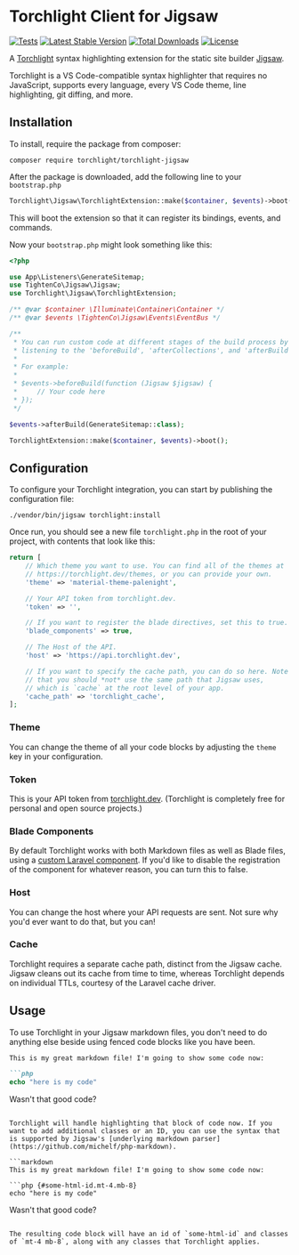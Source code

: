 # Torchlight Client for Jigsaw

[![Tests](https://github.com/torchlight-api/torchlight-jigsaw/actions/workflows/tests.yml/badge.svg)](https://github.com/torchlight-api/torchlight-jigsaw/actions/workflows/tests.yml) [![Latest Stable Version](https://poser.pugx.org/torchlight/torchlight-jigsaw/v)](//packagist.org/packages/torchlight/torchlight-jigsaw) [![Total Downloads](https://poser.pugx.org/torchlight/torchlight-jigsaw/downloads)](//packagist.org/packages/torchlight/torchlight-jigsaw)  [![License](https://poser.pugx.org/torchlight/torchlight-jigsaw/license)](//packagist.org/packages/torchlight/torchlight-jigsaw)

A [Torchlight](https://torchlight.dev) syntax highlighting extension for the static site builder [Jigsaw](https://jigsaw.tighten.co/).

Torchlight is a VS Code-compatible syntax highlighter that requires no JavaScript, supports every language, every VS Code theme, line highlighting, git diffing, and more.

## Installation

To install, require the package from composer:

```
composer require torchlight/torchlight-jigsaw
```

After the package is downloaded, add the following line to your `bootstrap.php`

```php
Torchlight\Jigsaw\TorchlightExtension::make($container, $events)->boot();
```

This will boot the extension so that it can register its bindings, events, and commands.

Now your `bootstrap.php` might look something like this:

```php
<?php

use App\Listeners\GenerateSitemap;
use TightenCo\Jigsaw\Jigsaw;
use Torchlight\Jigsaw\TorchlightExtension;

/** @var $container \Illuminate\Container\Container */
/** @var $events \TightenCo\Jigsaw\Events\EventBus */

/**
 * You can run custom code at different stages of the build process by
 * listening to the 'beforeBuild', 'afterCollections', and 'afterBuild' events.
 *
 * For example:
 *
 * $events->beforeBuild(function (Jigsaw $jigsaw) {
 *     // Your code here
 * });
 */

$events->afterBuild(GenerateSitemap::class);

TorchlightExtension::make($container, $events)->boot();
```

## Configuration

To configure your Torchlight integration, you can start by publishing the configuration file:

```
./vendor/bin/jigsaw torchlight:install
```

Once run, you should see a new file `torchlight.php` in the root of your project, with contents that look like this:

```php
return [
    // Which theme you want to use. You can find all of the themes at
    // https://torchlight.dev/themes, or you can provide your own.
    'theme' => 'material-theme-palenight',

    // Your API token from torchlight.dev.
    'token' => '',

    // If you want to register the blade directives, set this to true.
    'blade_components' => true,

    // The Host of the API.
    'host' => 'https://api.torchlight.dev',

    // If you want to specify the cache path, you can do so here. Note
    // that you should *not* use the same path that Jigsaw uses,
    // which is `cache` at the root level of your app.
    'cache_path' => 'torchlight_cache',
];
```

### Theme

You can change the theme of all your code blocks by adjusting the `theme` key in your configuration.

### Token

This is your API token from [torchlight.dev](https://torchlight.dev). (Torchlight is completely free for personal and open source projects.)

### Blade Components

By default Torchlight works with both Markdown files as well as Blade files, using a [custom Laravel component](https://laravel.com/docs/master/blade#components). If you'd like to disable the registration of the component for whatever reason, you can turn this to false.

### Host

You can change the host where your API requests are sent. Not sure why you'd ever want to do that, but you can!

### Cache

Torchlight requires a separate cache path, distinct from the Jigsaw cache. Jigsaw cleans out its cache from time to time, whereas Torchlight depends on individual TTLs, courtesy of the Laravel cache driver. 


## Usage

To use Torchlight in your Jigsaw markdown files, you don't need to do anything else beside using fenced code blocks like you have been.

```markdown
This is my great markdown file! I'm going to show some code now:

```php
echo "here is my code"
```

Wasn't that good code?
```

Torchlight will handle highlighting that block of code now. If you want to add additional classes or an ID, you can use the syntax that is supported by Jigsaw's [underlying markdown parser](https://github.com/michelf/php-markdown).

```markdown
This is my great markdown file! I'm going to show some code now:

```php {#some-html-id.mt-4.mb-8}
echo "here is my code"
```

Wasn't that good code?
```

The resulting code block will have an id of `some-html-id` and classes of `mt-4 mb-8`, along with any classes that Torchlight applies.
